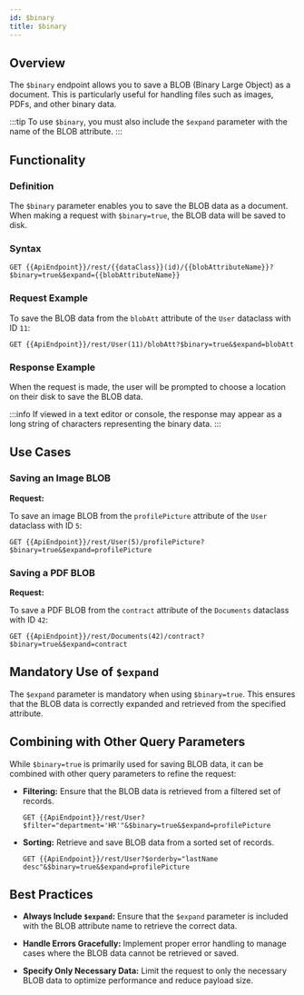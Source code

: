 ```yaml
---
id: $binary
title: $binary 
---
```



## Overview

The `$binary` endpoint allows you to save a BLOB (Binary Large Object) as a document. This is particularly useful for handling files such as images, PDFs, and other binary data. 

:::tip
To use `$binary`, you must also include the `$expand` parameter with the name of the BLOB attribute.
:::

## Functionality

### Definition

The `$binary` parameter enables you to save the BLOB data as a document. When making a request with `$binary=true`, the BLOB data will be saved to disk. 

### Syntax

```
GET {{ApiEndpoint}}/rest/{{dataClass}}(id)/{{blobAttributeName}}?$binary=true&$expand={{blobAttributeName}}
```


### Request Example

To save the BLOB data from the `blobAtt` attribute of the `User` dataclass with ID `11`:

```
GET {{ApiEndpoint}}/rest/User(11)/blobAtt?$binary=true&$expand=blobAtt
```

### Response Example

When the request is made, the user will be prompted to choose a location on their disk to save the BLOB data. 

:::info
If viewed in a text editor or console, the response may appear as a long string of characters representing the binary data.
:::


## Use Cases

### Saving an Image BLOB

**Request:**

To save an image BLOB from the `profilePicture` attribute of the `User` dataclass with ID `5`:

```
GET {{ApiEndpoint}}/rest/User(5)/profilePicture?$binary=true&$expand=profilePicture
```


### Saving a PDF BLOB

**Request:**

To save a PDF BLOB from the `contract` attribute of the `Documents` dataclass with ID `42`:

```
GET {{ApiEndpoint}}/rest/Documents(42)/contract?$binary=true&$expand=contract
```



## Mandatory Use of `$expand`

The `$expand` parameter is mandatory when using `$binary=true`. This ensures that the BLOB data is correctly expanded and retrieved from the specified attribute.

## Combining with Other Query Parameters

While `$binary=true` is primarily used for saving BLOB data, it can be combined with other query parameters to refine the request:

- **Filtering:** Ensure that the BLOB data is retrieved from a filtered set of records.
  ```
  GET {{ApiEndpoint}}/rest/User?$filter="department='HR'"&$binary=true&$expand=profilePicture
  ```

- **Sorting:** Retrieve and save BLOB data from a sorted set of records.
  ```
  GET {{ApiEndpoint}}/rest/User?$orderby="lastName desc"&$binary=true&$expand=profilePicture
  ```



## Best Practices

- **Always Include `$expand`:** Ensure that the `$expand` parameter is included with the BLOB attribute name to retrieve the correct data.

- **Handle Errors Gracefully:** Implement proper error handling to manage cases where the BLOB data cannot be retrieved or saved.

- **Specify Only Necessary Data:** Limit the request to only the necessary BLOB data to optimize performance and reduce payload size.

